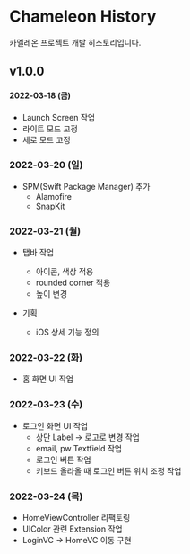 # Chameleon History
카멜레온 프로젝트 개발 히스토리입니다.

## v1.0.0
#### 2022-03-18 (금)
- Launch Screen 작업
- 라이트 모드 고정
- 세로 모드 고정

### 2022-03-20 (일)
- SPM(Swift Package Manager) 추가
    - Alamofire
    - SnapKit
    
### 2022-03-21 (월)
- 탭바 작업
    - 아이콘, 색상 적용
    - rounded corner 적용
    - 높이 변경
    
- 기획
    - iOS 상세 기능 정의 

### 2022-03-22 (화)
- 홈 화면 UI 작업

### 2022-03-23 (수)
- 로그인 화면 UI 작업
    - 상단 Label -> 로고로 변경 작업
    - email, pw Textfield 작업
    - 로그인 버튼 작업
    - 키보드 올라올 때 로그인 버튼 위치 조정 작업

### 2022-03-24 (목)
- HomeViewController 리팩토링
- UIColor 관련 Extension 작업
- LoginVC -> HomeVC 이동 구현
